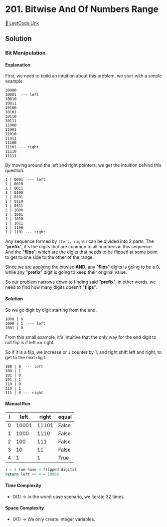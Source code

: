 # 201. Bitwise And Of Numbers Range

[🔗 LeetCode Link](https://leetcode.com/problems/bitwise-and-of-numbers-range/description/)

## Solution

### Bit Manipulation

#### Explanation

First, we need to build an intuition about this problem, we start with a simple example.

```shell
10000
10001  --- left
10010
10011
10100
10101
10110
10111
11000
11001
11010
11011
11100
11101 --- right
11110
11111
```

By moving around the left and right pointers, we get the intuition behind this question.

```shell
1 | 0001  --- left
1 | 0010
1 | 0011
1 | 0100
1 | 0101
1 | 0110
1 | 0111
1 | 1000
1 | 1001
1 | 1010
1 | 1011
1 | 1100
1 | 1101 --- right
```

Any sequence formed by `[left, right]` can be divided into 2 parts. The "**prefix**", it's the digits that are common to all numbers in this sequence. And the "**flips**", which are the digits that needs to be flipped at some point to get to one side to the other of the range.

Since we are applying the bitwise **AND**, any "**flips**" digits is going to be a 0, while any "**prefix**" digit is going to keep their original value.

So our problem narrows down to finding said "**prefix**", in other words, we need to find how many digits doesn't "**flips**".

#### Solution

So we go digit by digit starting from the end.

```shell
1000 | 0
1000 | 1  --- left 
1001 | 0
```

From this small example, it's intuitive that the only way for the end digit to not flip is if left == right.

So if it is a flip, we increase or `i` counter by 1, and right shift left and right, to get to the next digit.

```shell
100 | 0  --- left
100 | 1
101 | 0
101 | 1
110 | 0
110 | 1
111 | 0 --- right
```

#### Manual Run

i | left | right | equal
--|--|--| --
0 | 10001 | 11101 | False
1 | 1000 | 1110 | False
2 | 100 | 111 | False
3 | 10 | 11 | False
4 | 1 | 1 | True

```python
i = 4 (we have 4 flipped digits)
return left << 4 = 10000
```

#### Time Complexity

- O(1) -> In the worst case scenario, we iterate 32 times.

#### Space Complexity

- O(1) -> We only create integer variables.
